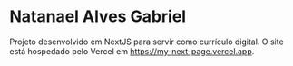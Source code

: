 # Natanael Alves Gabriel
Projeto desenvolvido em NextJS para servir como currículo digital. O site está hospedado pelo Vercel em https://my-next-page.vercel.app.

